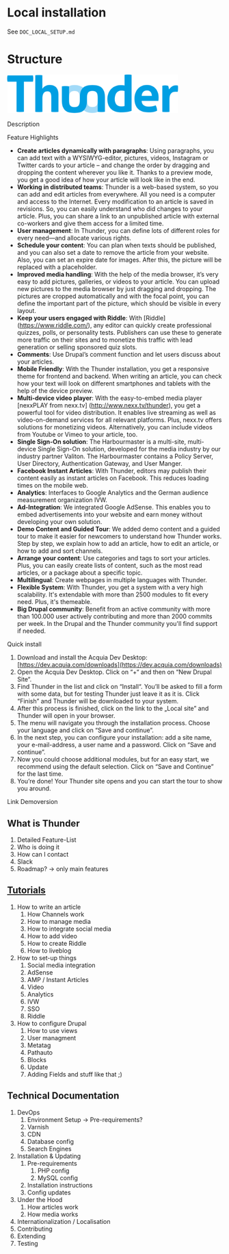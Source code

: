 # Local installation
See `DOC_LOCAL_SETUP.md`


# Structure

<img src="assets/logos/Thunder.svg" alt="Thunder Logo" width="400" />

Description

Feature Highlights

* **Create articles dynamically with paragraphs**: Using paragraphs, you can add text with a WYSIWYG-editor, pictures, videos, Instagram or Twitter cards to your article – and change the order by dragging and dropping the content wherever you like it. Thanks to a preview mode, you get a good idea of how your article will look like in the end.
* **Working in distributed teams**: Thunder is a web-based system, so you can add and edit articles from everywhere. All you need is a computer and access to the Internet. Every modification to an article is saved in revisions. So, you can easily understand who did changes to your article. Plus, you can share a link to an unpublished article with external co-workers and give them access for a limited time. 
* **User management**: In Thunder, you can define lots of different roles for every need—and allocate various rights.
* **Schedule your content**: You can plan when texts should be published, and you can also set a date to remove the article from your website. Also, you can set an expire date for images. After this, the picture will be replaced with a placeholder.
* **Improved media handling**: With the help of the media browser, it’s very easy to add pictures, galleries, or videos to your article. You can upload new pictures to the media browser by just dragging and dropping. The pictures are cropped automatically and with the focal point, you can define the important part of the picture, which should be visible in every layout.
* **Keep your users engaged with Riddle**: With [Riddle] (https://www.riddle.com/), any editor can quickly create professional quizzes, polls, or personality tests. Publishers can use these to generate more traffic on their sites and to monetize this traffic with lead generation or selling sponsored quiz slots. 
* **Comments**: Use Drupal’s comment function and let users discuss about your articles.
* **Mobile Friendly**: With the Thunder installation, you get a responsive theme for frontend and backend. When writing an article, you can check how your text will look on different smartphones and tablets with the help of the device preview.
* **Multi-device video player**: With the easy-to-embed media player [nexxPLAY from nexx.tv] (http://www.nexx.tv/thunder), you get a powerful tool for video distribution. It enables live streaming as well as video-on-demand services for all relevant platforms. Plus, nexx.tv offers solutions for monetizing videos. Alternatively, you can include videos from Youtube or Vimeo to your article, too.
* **Single Sign-On solution**: The Harbourmaster is a multi-site, multi-device Single Sign-On solution, developed for the media industry by our industry partner Valiton. The Harbourmaster contains a Policy Server, User Directory, Authentication Gateway, and User Manger.
* **Facebook Instant Articles**: With Thunder, editors may publish their content easily as instant articles on Facebook. This reduces loading times on the mobile web.
* **Analytics**: Interfaces to Google Analytics and the German audience measurement organization IVW.
* **Ad-Integration**: We integrated Google AdSense. This enables you to embed advertisements into your website and earn money without developing your own solution.
* **Demo Content and Guided Tour**: We added demo content and a guided tour to make it easier for newcomers to understand how Thunder works. Step by step, we explain how to add an article, how to edit an article, or how to add and sort channels. 
* **Arrange your content**: Use categories and tags to sort your articles. Plus, you can easily create lists of content, such as the most read articles, or a package about a specific topic.
* **Multilingual**: Create webpages in multiple languages with Thunder.
* **Flexible System**: With Thunder, you get a system with a very high scalability. It's extendable with more than 2500 modules to fit every need. Plus, it's themeable.
* **Big Drupal community**: Benefit from an active community with more than 100.000 user actively contributing and more than 2000 commits per week. In the Drupal and the Thunder community you'll find support if needed.

Quick install
1.    Download and install the Acquia Dev Desktop: [https://dev.acquia.com/downloads](https://dev.acquia.com/downloads)
2.    Open the Acquia Dev Desktop. Click on “+“ and then on “New Drupal Site“.
3.    Find Thunder in the list and click on “Install“. You’ll be asked to fill a form with some data, but for testing Thunder just leave it as it is. Click “Finish” and Thunder will be downloaded to your system.
4.    After this process is finished, click on the link to the „Local site” and Thunder will open in your browser.
5.    The menu will navigate you through the installation process. Choose your language and click on “Save and continue”.
6.    In the next step, you can configure your installation: add a site name, your e-mail-address, a user name and a password. Click on “Save and continue”.
7.    Now you could choose additional modules, but for an easy start, we recommend using the default selection. Click on “Save and Continue” for the last time.
8.    You’re done! Your Thunder site opens and you can start the tour to show you around.

Link Demoversion

## What is Thunder
1. Detailed Feature-List
2. Who is doing it
3. How can I contact
4. Slack
5. Roadmap? -> only main features

## [Tutorials](tutorials)
1. How to write an article
    1. How Channels work
    2. How to manage media
    3. How to integrate social media
    4. How to add video
    5. How to create Riddle
    6. How to liveblog
2. How to set-up things
    1. Social media integration
    2. AdSense
    3. AMP / Instant Articles
    4. Video
    5. Analytics
    6. IVW
    7. SSO
    8. Riddle
3. How to configure Drupal
    1. How to use views
    2. User managment
    3. Metatag
    4. Pathauto
    5. Blocks
    6. Update
    7. Adding Fields and stuff like that ;)

## Technical Documentation
1. DevOps
    1. Environment Setup -> Pre-requirements?
    2. Varnish
    3. CDN
    4. Database config
    5. Search Engines
2. Installation & Updating
    1. Pre-requirements
        1. PHP config
        2. MySQL config
    2. Installation instructions
    3. Config updates
4. Under the Hood
    1. How articles work
    2. How media works
5. Internationalization / Localisation
6. Contributing
7. Extending
8. Testing
